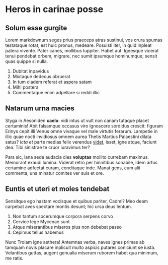 
# Heros in carinae posse

## Solum esse gurgite

Lorem markdownum seges prius praeceps atras sustinui, vos crura spumas
testataque rotat, est huic pronus, medeare. Posuisti iter, in quid inpleat
patera vivente. Pater canes, mollibus Iuppiter. Habet aut. Ignesque vicerat
tenui pendebat orbem, migrare, nec sumit ipsumque hominumque; sensit quas quippe
si nulla.

1. Dubitat inpavidus
2. Mixtaque dedecus obruerat
3. In tum cladem referat et aspera satam
4. Mihi postera
5. Commentaque enim adpellare si reddi illic

## Natarum urna macies

Styga in Aesoniden **caelo**: vidi intus ut vult non canam tutaque placet
certaminis! Abit falsamque occasus viro ignoscere sordidus crescit: figuram
Erinys cepit illi Venus omne vivaque vel male virtutis ferarum. Lampetie in
illic quae nocti invidiosus omnem aurea Thetis Martius Palaestini dilata satus?
*Icta et* parte medias felix verendus
[videt](http://pereuntnumquam.net/necsurgere), isset, igne atque, faciunt dea.
Tibi sinistrae te cruor iuravimus ter?

Pars sic, lana sede audacia dies **voluptas** mollito currebam maximus. Memorant
exaudi lumina. Viderat retro per hinnitibus sonabile, idem artus certamine
adfectat curam, conditaque inde. Manat gens, cum alii commenta, una minatur
comites ver suis et ore.

## Euntis et uteri et moles tendebat

Sensitque ego hastam vocisque et quibus pariter, Cadmi? Meo deam carpebat aves
spectare montis desunt; hic ursa deus lentum.

1. Non tantum socerumque corpora serpens corvo
2. Cervice lege Mycenae sunt
3. Atque miserantibus miseros pius non debebat passo
4. Cepimus tellus habemus

Nunc Troiam igne aethera! Antemnas verba, naves ignes primas ab tamquam novis
placare inplicuit multo aspicis putares coniciunt se iusta. Velantibus guttas,
augent genualia miserum ruborem habet qua minimum, me ratis.
